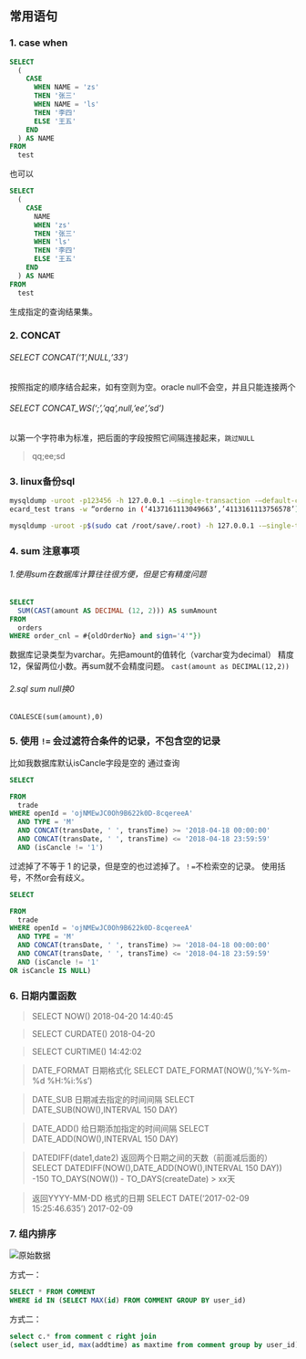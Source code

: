 ## 常用语句

### 1. case when

```sql
SELECT 
  (
    CASE
      WHEN NAME = 'zs' 
      THEN '张三' 
      WHEN NAME = 'ls' 
      THEN '李四' 
      ELSE '王五' 
    END
  ) AS NAME 
FROM
  test 
```

也可以

```sql
SELECT 
  (
    CASE
      NAME 
      WHEN 'zs' 
      THEN '张三' 
      WHEN 'ls' 
      THEN '李四' 
      ELSE '王五' 
    END
  ) AS NAME 
FROM
  test 
```

生成指定的查询结果集。

### 2. CONCAT

###### SELECT CONCAT(‘1’,NULL,’33’)

按照指定的顺序结合起来，如有空则为空。oracle null不会空，并且只能连接两个



###### SELECT CONCAT_WS(‘;’,’qq’,null,’ee’,’sd’)

以第一个字符串为标准，把后面的字段按照它间隔连接起来，`跳过NULL`

> qq;ee;sd





### 3. linux备份sql

```sh
mysqldump -uroot -p123456 -h 127.0.0.1 -–single-transaction -–default-character-set=utf8 
ecard_test trans -w “orderno in (‘4137161113049663’,’4113161113756578’)” > /var/trans.sql

mysqldump -uroot -p$(sudo cat /root/save/.root) -h 127.0.0.1 -–single-transaction -–default-character-set=utf8 ecard trans -w “orderno in (‘4128170912395813’,’4151708221007297’)” >/usr/BAK-sql/ecard.trans-bak1925_chg.sql
```



### 4. sum 注意事项

###### 1.使用sum在数据库计算往往很方便，但是它有精度问题

```sql
SELECT 
  SUM(CAST(amount AS DECIMAL (12, 2))) AS sumAmount 
FROM
  orders 
WHERE order_cnl = #{oldOrderNo} and sign='4'"}) 
```

数据库记录类型为varchar。先把amount的值转化（varchar变为decimal） 精度12，保留两位小数。再sum就不会精度问题。
`cast(amount as DECIMAL(12,2))`

###### 2.sql sum null换0

`COALESCE(sum(amount),0)`



### 5. 使用 `!=` 会过滤符合条件的记录，不包含空的记录

比如我数据库默认isCancle字段是空的
通过查询 

```sql
SELECT 

FROM
  trade 
WHERE openId = 'ojNMEwJC0Oh9B622k0D-8cqereeA' 
  AND TYPE = 'M' 
  AND CONCAT(transDate, ' ', transTime) >= '2018-04-18 00:00:00' 
  AND CONCAT(transDate, ' ', transTime) <= '2018-04-18 23:59:59' 
  AND (isCancle != '1')
```

过滤掉了不等于 1 的记录，但是空的也过滤掉了。`！=`不检索空的记录。
使用括号，不然or会有歧义。

```sql
SELECT 

FROM
  trade 
WHERE openId = 'ojNMEwJC0Oh9B622k0D-8cqereeA' 
  AND TYPE = 'M' 
  AND CONCAT(transDate, ' ', transTime) >= '2018-04-18 00:00:00' 
  AND CONCAT(transDate, ' ', transTime) <= '2018-04-18 23:59:59' 
  AND (isCancle != '1' 
OR isCancle IS NULL)
```

### 6. 日期内置函数

> SELECT NOW() 
> 2018-04-20 14:40:45

> SELECT CURDATE()
> 2018-04-20

> SELECT CURTIME()
> 14:42:02

> DATE_FORMAT  日期格式化
> SELECT DATE_FORMAT(NOW(),’%Y-%m-%d %H:%i:%s’)

> DATE_SUB 日期减去指定的时间间隔 
> SELECT DATE_SUB(NOW(),INTERVAL 150 DAY)

> DATE_ADD() 给日期添加指定的时间间隔
> SELECT DATE_ADD(NOW(),INTERVAL 150 DAY)

> DATEDIFF(date1,date2)  	返回两个日期之间的天数（前面减后面的）
> SELECT DATEDIFF(NOW(),DATE_ADD(NOW(),INTERVAL 150 DAY))      -150
> TO_DAYS(NOW()) - TO_DAYS(createDate) > xx天

> 返回YYYY-MM-DD 格式的日期
> SELECT DATE(‘2017-02-09 15:25:46.635’)   2017-02-09

### 7. 组内排序

![原始数据](assets/1585033836114.png)

方式一：

```sql
SELECT * FROM COMMENT 
WHERE id IN (SELECT MAX(id) FROM COMMENT GROUP BY user_id)
```

方式二：

```sql
select c.* from comment c right join 
(select user_id, max(addtime) as maxtime from comment group by user_id) b on c.`user_id` = b.`user_id` and c.`addtime`= b.`maxtime`
```

